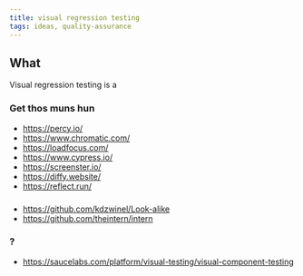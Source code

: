```yaml
---
title: visual regression testing
tags: ideas, quality-assurance
---
```


## What
Visual regression testing is a 



### Get thos muns hun
- https://percy.io/
- https://www.chromatic.com/
- https://loadfocus.com/
- https://www.cypress.io/
- https://screenster.io/
- https://diffy.website/
- https://reflect.run/

###
- https://github.com/kdzwinel/Look-alike
- https://github.com/theintern/intern

### ?
- https://saucelabs.com/platform/visual-testing/visual-component-testing